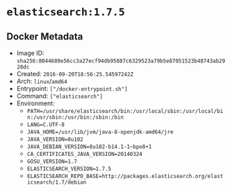 # `elasticsearch:1.7.5`

## Docker Metadata

- Image ID: `sha256:8044689e56cc3a27ecf94db95887c6329523a79b5e87051523b48743ab2928dc`
- Created: `2016-09-20T18:56:25.54597242Z`
- Arch: `linux`/`amd64`
- Entrypoint: `["/docker-entrypoint.sh"]`
- Command: `["elasticsearch"]`
- Environment:
  - `PATH=/usr/share/elasticsearch/bin:/usr/local/sbin:/usr/local/bin:/usr/sbin:/usr/bin:/sbin:/bin`
  - `LANG=C.UTF-8`
  - `JAVA_HOME=/usr/lib/jvm/java-8-openjdk-amd64/jre`
  - `JAVA_VERSION=8u102`
  - `JAVA_DEBIAN_VERSION=8u102-b14.1-1~bpo8+1`
  - `CA_CERTIFICATES_JAVA_VERSION=20140324`
  - `GOSU_VERSION=1.7`
  - `ELASTICSEARCH_VERSION=1.7.5`
  - `ELASTICSEARCH_REPO_BASE=http://packages.elasticsearch.org/elasticsearch/1.7/debian`
